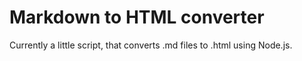 # Markdown to HTML converter
Currently a little script, that converts .md files to .html using Node.js.